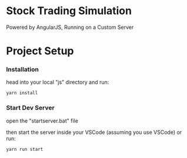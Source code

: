 # Stock Trading Simulation

Powered by AngularJS, Running on a Custom Server

# Project Setup

### Installation
head into your local "js" directory and run:
```
yarn install
```

### Start Dev Server

open the "startserver.bat" file

then start the server inside your VSCode (assuming you use VSCode) or run:
```
yarn run start
```
 
